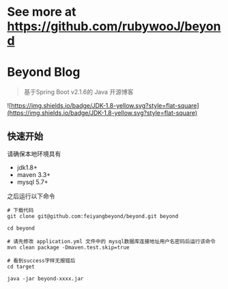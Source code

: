 
# See more at https://github.com/rubywooJ/beyond




# Beyond Blog

> 基于Spring Boot v2.1.6的 Java 开源博客

![https://img.shields.io/badge/JDK-1.8-yellow.svg?style=flat-square](https://img.shields.io/badge/JDK-1.8-yellow.svg?style=flat-square)

## 快速开始

请确保本地环境具有

- jdk1.8+ 
- maven 3.3+
- mysql 5.7+

之后运行以下命令

```shell
# 下载代码
git clone git@github.com:feiyangbeyond/beyond.git beyond

cd beyond

# 请先修改 application.yml 文件中的 mysql数据库连接地址用户名密码后运行该命令
mvn clean package -Dmaven.test.skip=true

# 看到success字样无报错后
cd target

java -jar beyond-xxxx.jar
```

